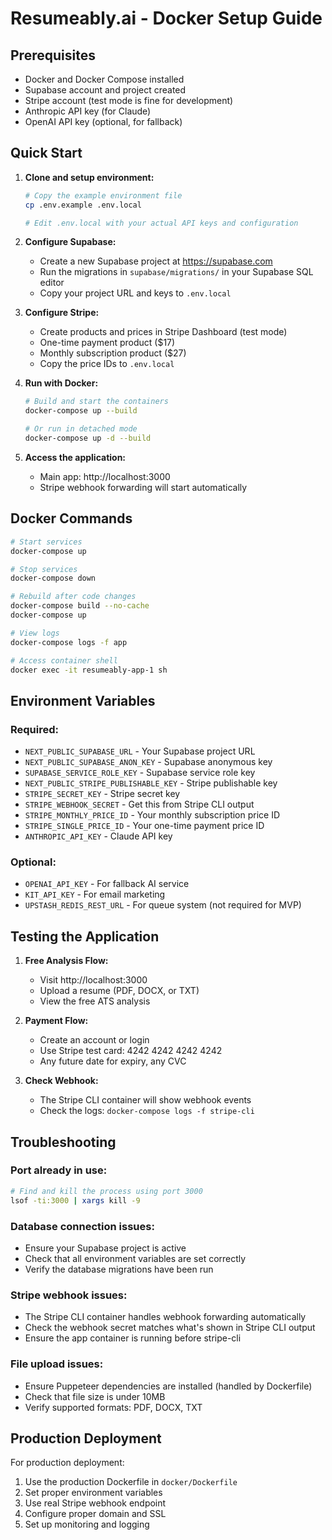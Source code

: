 # Resumeably.ai - Docker Setup Guide

## Prerequisites

- Docker and Docker Compose installed
- Supabase account and project created
- Stripe account (test mode is fine for development)
- Anthropic API key (for Claude)
- OpenAI API key (optional, for fallback)

## Quick Start

1. **Clone and setup environment:**
   ```bash
   # Copy the example environment file
   cp .env.example .env.local

   # Edit .env.local with your actual API keys and configuration
   ```

2. **Configure Supabase:**
   - Create a new Supabase project at https://supabase.com
   - Run the migrations in `supabase/migrations/` in your Supabase SQL editor
   - Copy your project URL and keys to `.env.local`

3. **Configure Stripe:**
   - Create products and prices in Stripe Dashboard (test mode)
   - One-time payment product ($17)
   - Monthly subscription product ($27)
   - Copy the price IDs to `.env.local`

4. **Run with Docker:**
   ```bash
   # Build and start the containers
   docker-compose up --build

   # Or run in detached mode
   docker-compose up -d --build
   ```

5. **Access the application:**
   - Main app: http://localhost:3000
   - Stripe webhook forwarding will start automatically

## Docker Commands

```bash
# Start services
docker-compose up

# Stop services
docker-compose down

# Rebuild after code changes
docker-compose build --no-cache
docker-compose up

# View logs
docker-compose logs -f app

# Access container shell
docker exec -it resumeably-app-1 sh
```

## Environment Variables

### Required:
- `NEXT_PUBLIC_SUPABASE_URL` - Your Supabase project URL
- `NEXT_PUBLIC_SUPABASE_ANON_KEY` - Supabase anonymous key
- `SUPABASE_SERVICE_ROLE_KEY` - Supabase service role key
- `NEXT_PUBLIC_STRIPE_PUBLISHABLE_KEY` - Stripe publishable key
- `STRIPE_SECRET_KEY` - Stripe secret key
- `STRIPE_WEBHOOK_SECRET` - Get this from Stripe CLI output
- `STRIPE_MONTHLY_PRICE_ID` - Your monthly subscription price ID
- `STRIPE_SINGLE_PRICE_ID` - Your one-time payment price ID
- `ANTHROPIC_API_KEY` - Claude API key

### Optional:
- `OPENAI_API_KEY` - For fallback AI service
- `KIT_API_KEY` - For email marketing
- `UPSTASH_REDIS_REST_URL` - For queue system (not required for MVP)

## Testing the Application

1. **Free Analysis Flow:**
   - Visit http://localhost:3000
   - Upload a resume (PDF, DOCX, or TXT)
   - View the free ATS analysis

2. **Payment Flow:**
   - Create an account or login
   - Use Stripe test card: 4242 4242 4242 4242
   - Any future date for expiry, any CVC

3. **Check Webhook:**
   - The Stripe CLI container will show webhook events
   - Check the logs: `docker-compose logs -f stripe-cli`

## Troubleshooting

### Port already in use:
```bash
# Find and kill the process using port 3000
lsof -ti:3000 | xargs kill -9
```

### Database connection issues:
- Ensure your Supabase project is active
- Check that all environment variables are set correctly
- Verify the database migrations have been run

### Stripe webhook issues:
- The Stripe CLI container handles webhook forwarding automatically
- Check the webhook secret matches what's shown in Stripe CLI output
- Ensure the app container is running before stripe-cli

### File upload issues:
- Ensure Puppeteer dependencies are installed (handled by Dockerfile)
- Check that file size is under 10MB
- Verify supported formats: PDF, DOCX, TXT

## Production Deployment

For production deployment:
1. Use the production Dockerfile in `docker/Dockerfile`
2. Set proper environment variables
3. Use real Stripe webhook endpoint
4. Configure proper domain and SSL
5. Set up monitoring and logging